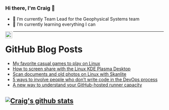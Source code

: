 ### Hi there, I'm Craig 👋

<!--
**CraigTeelFugro/CraigTeelFugro** is a ✨ _special_ ✨ repository because its `README.md` (this file) appears on your GitHub profile.

Here are some ideas to get you started:
-->

- 🔭 I’m currently Team Lead for the Geophysical Systems team
- 🌱 I’m currently learning everything I can

[<img align="left" alt="Craig Teel | LinkedIn" width="22px" src="https://cdn.jsdelivr.net/npm/simple-icons@v3/icons/linkedin.svg" />][linkedin]

---

# GitHub Blog Posts

<!-- BLOG-POST-LIST:START -->
- [My favorite casual games to play on Linux](https://opensource.com/article/22/2/casual-gaming-linux-kde)
- [How to screen share with the Linux KDE Plasma Desktop](https://opensource.com/article/22/2/screen-share-linux-kde)
- [Scan documents and old photos on Linux with Skanlite](https://opensource.com/article/22/2/scan-documents-skanlite-linux-kde)
- [5 ways to involve people who don’t write code in the DevOps process](https://opensource.com/article/22/2/involve-people-who-dont-code-devops)
- [A new way to understand your GitHub-hosted runner capacity](https://github.blog/2022-02-23-new-way-understand-github-hosted-runner-capacity/)
<!-- BLOG-POST-LIST:END -->

## [![Craig's github stats](https://github-readme-stats.vercel.app/api?username=craigteelfugro)](https://github.com/anuraghazra/github-readme-stats)


[linkedin]: https://linkedin.com/in/craig-teel-b8786771
